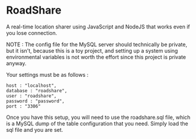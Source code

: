 # RoadShare
A real-time location sharer using JavaScript and NodeJS that works even if you lose connection.

NOTE : The config file for the MySQL server should technically be private, but it isn't,
because this is a toy project, and setting up a system using environmental variables is
not worth the effort since this project is private anyway.

Your settings must be as follows :
```
host : "localhost",
database : "roadshare",
user : "roadshare",
password : "password",
port : "3306"
```

Once you have this setup, you will need to use the roadshare.sql file, which is
a MySQL dump of the table configuration that you need. Simply load the sql file
and you are set.
